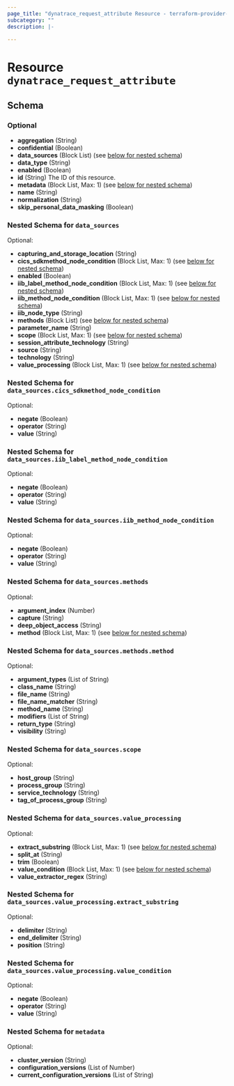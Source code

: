 ```yaml
---
page_title: "dynatrace_request_attribute Resource - terraform-provider-dynatrace-1"
subcategory: ""
description: |-
  
---
```


# Resource `dynatrace_request_attribute`





## Schema

### Optional

- **aggregation** (String)
- **confidential** (Boolean)
- **data_sources** (Block List) (see [below for nested schema](#nestedblock--data_sources))
- **data_type** (String)
- **enabled** (Boolean)
- **id** (String) The ID of this resource.
- **metadata** (Block List, Max: 1) (see [below for nested schema](#nestedblock--metadata))
- **name** (String)
- **normalization** (String)
- **skip_personal_data_masking** (Boolean)

<a id="nestedblock--data_sources"></a>
### Nested Schema for `data_sources`

Optional:

- **capturing_and_storage_location** (String)
- **cics_sdkmethod_node_condition** (Block List, Max: 1) (see [below for nested schema](#nestedblock--data_sources--cics_sdkmethod_node_condition))
- **enabled** (Boolean)
- **iib_label_method_node_condition** (Block List, Max: 1) (see [below for nested schema](#nestedblock--data_sources--iib_label_method_node_condition))
- **iib_method_node_condition** (Block List, Max: 1) (see [below for nested schema](#nestedblock--data_sources--iib_method_node_condition))
- **iib_node_type** (String)
- **methods** (Block List) (see [below for nested schema](#nestedblock--data_sources--methods))
- **parameter_name** (String)
- **scope** (Block List, Max: 1) (see [below for nested schema](#nestedblock--data_sources--scope))
- **session_attribute_technology** (String)
- **source** (String)
- **technology** (String)
- **value_processing** (Block List, Max: 1) (see [below for nested schema](#nestedblock--data_sources--value_processing))

<a id="nestedblock--data_sources--cics_sdkmethod_node_condition"></a>
### Nested Schema for `data_sources.cics_sdkmethod_node_condition`

Optional:

- **negate** (Boolean)
- **operator** (String)
- **value** (String)


<a id="nestedblock--data_sources--iib_label_method_node_condition"></a>
### Nested Schema for `data_sources.iib_label_method_node_condition`

Optional:

- **negate** (Boolean)
- **operator** (String)
- **value** (String)


<a id="nestedblock--data_sources--iib_method_node_condition"></a>
### Nested Schema for `data_sources.iib_method_node_condition`

Optional:

- **negate** (Boolean)
- **operator** (String)
- **value** (String)


<a id="nestedblock--data_sources--methods"></a>
### Nested Schema for `data_sources.methods`

Optional:

- **argument_index** (Number)
- **capture** (String)
- **deep_object_access** (String)
- **method** (Block List, Max: 1) (see [below for nested schema](#nestedblock--data_sources--methods--method))

<a id="nestedblock--data_sources--methods--method"></a>
### Nested Schema for `data_sources.methods.method`

Optional:

- **argument_types** (List of String)
- **class_name** (String)
- **file_name** (String)
- **file_name_matcher** (String)
- **method_name** (String)
- **modifiers** (List of String)
- **return_type** (String)
- **visibility** (String)



<a id="nestedblock--data_sources--scope"></a>
### Nested Schema for `data_sources.scope`

Optional:

- **host_group** (String)
- **process_group** (String)
- **service_technology** (String)
- **tag_of_process_group** (String)


<a id="nestedblock--data_sources--value_processing"></a>
### Nested Schema for `data_sources.value_processing`

Optional:

- **extract_substring** (Block List, Max: 1) (see [below for nested schema](#nestedblock--data_sources--value_processing--extract_substring))
- **split_at** (String)
- **trim** (Boolean)
- **value_condition** (Block List, Max: 1) (see [below for nested schema](#nestedblock--data_sources--value_processing--value_condition))
- **value_extractor_regex** (String)

<a id="nestedblock--data_sources--value_processing--extract_substring"></a>
### Nested Schema for `data_sources.value_processing.extract_substring`

Optional:

- **delimiter** (String)
- **end_delimiter** (String)
- **position** (String)


<a id="nestedblock--data_sources--value_processing--value_condition"></a>
### Nested Schema for `data_sources.value_processing.value_condition`

Optional:

- **negate** (Boolean)
- **operator** (String)
- **value** (String)




<a id="nestedblock--metadata"></a>
### Nested Schema for `metadata`

Optional:

- **cluster_version** (String)
- **configuration_versions** (List of Number)
- **current_configuration_versions** (List of String)


